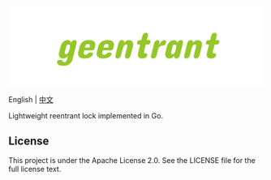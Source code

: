 ![geentrant](img/geentrant.png)

English | [中文](README_zh.md)

Lightweight reentrant lock implemented in Go.

## License

This project is under the Apache License 2.0. See the LICENSE file for the full license text.